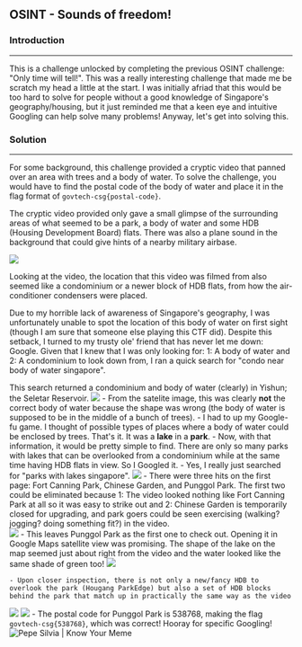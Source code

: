 ## OSINT - Sounds of freedom!

### Introduction
----
This is a challenge unlocked by completing the previous OSINT challenge: "Only time will tell!". This was a really interesting challenge that made me be scratch my head a little at the start. I was initially afriad that this would be too hard to solve for people without a good knowledge of Singapore's geography/housing, but it just reminded me that a keen eye and intuitive Googling can help solve many problems! Anyway, let's get into solving this.

### Solution
----
For some background, this challenge provided a cryptic video that panned over an area with trees and a body of water. To solve the challenge, you would have to find the postal code of the body of water and place it in the flag format of `govtech-csg{postal-code}`.

The cryptic video provided only gave a small glimpse of the surrounding areas of what seemed to be a park, a body of water and some HDB (Housing Development Board) flats. There was also a plane sound in the background that could give hints of a nearby military airbase.

![](https://firebasestorage.googleapis.com/v0/b/firescript-577a2.appspot.com/o/imgs%2Fapp%2FFirstDatabase%2FpNiLpzVJK9.png?alt=media&token=a162f084-a551-4c94-af42-ce02ec3cbcc1)

Looking at the video, the location that this video was filmed from also seemed like a condominium or a newer block of HDB flats, from how the air-conditioner condensers were placed.

Due to my horrible lack of awareness of Singapore's geography, I was unfortunately unable to spot the location of this body of water on first sight (though I am sure that someone else playing this CTF did). Despite this setback, I turned to my trusty ole' friend that has never let me down: Google. Given that I knew that I was only looking for: 1: A body of water and 2: A condominium to look down from, I ran a quick search for "condo near body of water singapore".


This search returned a condominium and body of water (clearly) in Yishun; the Seletar Reservoir.
![](https://firebasestorage.googleapis.com/v0/b/firescript-577a2.appspot.com/o/imgs%2Fapp%2FFirstDatabase%2Fo1s_ocox1N.png?alt=media&token=7cc8a2f5-eec3-4d10-83c9-bfae89c54bd4)
    - From the satelite image, this was clearly **not** the correct body of water because the shape was wrong (the body of water is supposed to be in the middle of a bunch of trees).
    - I had to up my Google-fu game. I thought of possible types of places where a body of water could be enclosed by trees. That's it. It was a **lake** in a **park**.
    - Now, with that information, it would be pretty simple to find. There are only so many parks with lakes that can be overlooked from a condominium while at the same time having HDB flats in view. So I Googled it.
    - Yes, I really just searched for "parks with lakes singapore".
![](https://firebasestorage.googleapis.com/v0/b/firescript-577a2.appspot.com/o/imgs%2Fapp%2FFirstDatabase%2Fdb35py0zQF.png?alt=media&token=874f0f4e-fe27-413b-9bc4-23cf32282d56)
    - There were three hits on the first page: Fort Canning Park, Chinese Garden, and Punggol Park. The first two could be eliminated because 1: The video looked nothing like Fort Canning Park at all so it was easy to strike out and 2: Chinese Garden is temporarily closed for upgrading, and park goers could be seen exercising (walking? jogging? doing something fit?) in the video.  
![](https://firebasestorage.googleapis.com/v0/b/firescript-577a2.appspot.com/o/imgs%2Fapp%2FFirstDatabase%2F3ttoo-msSJ.png?alt=media&token=4870838b-0990-4960-ab0b-f1c298e4f375)
    - This leaves Punggol Park as the first one to check out. Opening it in Google Maps satellite view was promising. The shape of the lake on the map seemed just about right from the video and the water looked like the same shade of green too!
![](https://firebasestorage.googleapis.com/v0/b/firescript-577a2.appspot.com/o/imgs%2Fapp%2FFirstDatabase%2FuuNl0d18QI.png?alt=media&token=f1e961d3-0aef-4817-bf94-c67bfaa6c5a6)

    - Upon closer inspection, there is not only a new/fancy HDB to overlook the park (Hougang ParkEdge) but also a set of HDB blocks behind the park that match up in practically the same way as the video
![](https://firebasestorage.googleapis.com/v0/b/firescript-577a2.appspot.com/o/imgs%2Fapp%2FFirstDatabase%2FaG-6aI-TwL.png?alt=media&token=358906d4-b85c-402d-8d5e-fcf8035d9ac1)
![](https://firebasestorage.googleapis.com/v0/b/firescript-577a2.appspot.com/o/imgs%2Fapp%2FFirstDatabase%2FpNiLpzVJK9.png?alt=media&token=a162f084-a551-4c94-af42-ce02ec3cbcc1)
    - The postal code for Punggol Park is 538768, making the flag `govtech-csg{538768}`, which was correct! Hooray for specific Googling!
![Pepe Silvia | Know Your Meme](https://i.kym-cdn.com/entries/icons/original/000/022/524/tumblr_o16n2kBlpX1ta3qyvo1_1280.jpg)
